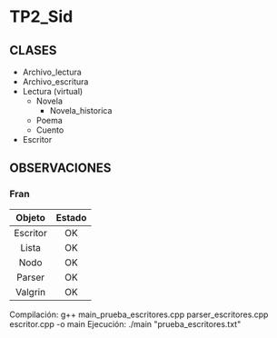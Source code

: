 # TP2_Sid

## CLASES
- Archivo_lectura
- Archivo_escritura
- Lectura (virtual)
    - Novela
        - Novela_historica
    - Poema
    - Cuento
- Escritor

## OBSERVACIONES
### Fran

| Objeto | Estado     |
|:------:|:----------:|
|Escritor|  OK        |
| Lista  | OK|
| Nodo   | OK|
|Parser  | OK         |
| Valgrin | OK |

Compilación: g++ main_prueba_escritores.cpp parser_escritores.cpp escritor.cpp -o main
Ejecución: ./main "prueba_escritores.txt"